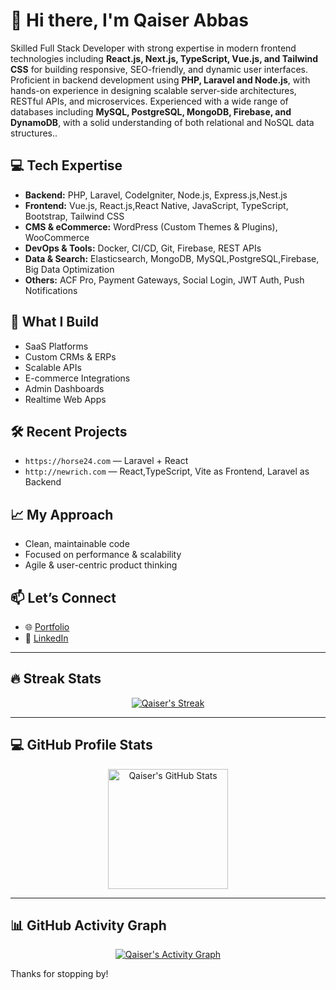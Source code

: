 # 👋 Hi there, I'm Qaiser Abbas

Skilled Full Stack Developer with strong expertise in modern frontend technologies including
**React.js, Next.js, TypeScript, Vue.js, and Tailwind CSS** for building responsive, SEO-friendly, and
dynamic user interfaces. Proficient in backend development using **PHP, Laravel and Node.js**,
with hands-on experience in designing scalable server-side architectures, RESTful APIs, and
microservices. Experienced with a wide range of databases including **MySQL, PostgreSQL,
MongoDB, Firebase, and DynamoDB**, with a solid understanding of both relational and NoSQL
data structures..

## 💻 Tech Expertise

- **Backend:** PHP, Laravel, CodeIgniter, Node.js, Express.js,Nest.js  
- **Frontend:** Vue.js, React.js,React Native, JavaScript, TypeScript, Bootstrap, Tailwind CSS  
- **CMS & eCommerce:** WordPress (Custom Themes & Plugins), WooCommerce  
- **DevOps & Tools:** Docker, CI/CD, Git, Firebase, REST APIs  
- **Data & Search:** Elasticsearch, MongoDB, MySQL,PostgreSQL,Firebase, Big Data Optimization  
- **Others:** ACF Pro, Payment Gateways, Social Login, JWT Auth, Push Notifications

## 🚀 What I Build

- SaaS Platforms  
- Custom CRMs & ERPs  
- Scalable APIs  
- E-commerce Integrations  
- Admin Dashboards  
- Realtime Web Apps

## 🛠 Recent Projects

- `https://horse24.com` — Laravel + React  
- `http://newrich.com` — React,TypeScript, Vite as Frontend, Laravel as Backend

## 📈 My Approach

- Clean, maintainable code
- Focused on performance & scalability
- Agile & user-centric product thinking

## 📫 Let’s Connect

- 🌐 [Portfolio](https://qaiser-abbas-portfolio.web.app/)
- 💼 [LinkedIn](https://www.linkedin.com/in/qaiser-abbas-a28419270)

---

## 🔥 Streak Stats  

<p align="center">
  <a href="https://github.com/qaiser-abbas">
    <img alt="Qaiser's Streak" src="https://github-readme-streak-stats.herokuapp.com/?user=qaiser-abbas&theme=monokai-metallian&hide_border=true"/>
  </a>
</p>

---

## 💻 GitHub Profile Stats  

<p align="center">
  <a href="https://github.com/Moeed-Farooq">
    <img alt="Qaiser's GitHub Stats" src="https://github-readme-stats.vercel.app/api?username=qaiser-abbas&show_icons=true&include_all_commits=true&count_private=true&theme=react&hide_border=true&bg_color=1F222E&title_color=F85D7F&icon_color=F8D866" height="192px"/>
  </a>
</p>

---

## 📊 GitHub Activity Graph  

<p align="center">
  <a href="https://github.com/Moeed-Farooq">
    <img alt="Qaiser's Activity Graph" src="https://github-readme-activity-graph.vercel.app/graph?username=qaiser-abbas&bg_color=1F222E&color=F8D866&line=F85D7F&point=FFFFFF&hide_border=true"/>
  </a>
</p>

Thanks for stopping by!
